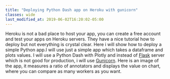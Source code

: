```yaml
---
title: "Deploying Python Dash app on Heroku with gunicorn"
classes: wide
last_modified_at: 2019-06-02T16:20:02-05:00
---
```


Heroku is not a bad place to host your app, you can create a free account and test your apps on Heroku servers.
They have a nice tutorial how to deploy but not everything is crystal clear. Here i will show how to deploy a simple Python app.I will use just a simple app which takes a dataframe and plots values. I will use a Python Dash with Plotly and instead of [Flask](https://flask.palletsprojects.com/en/1.1.x/) server which is not good for production, i will use [Gunicorn](https://gunicorn.org/).
Here is an image of the app, it measures a ratio of annotators and displays the value on chart, where you can compare as many workers as you want.
